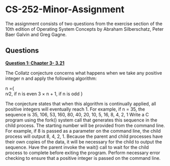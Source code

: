 # CS-252-Minor-Assignment

The assignment consists of two questions from the exercise section of the 10th edition of Operating
System Concepts by Abraham Silberschatz, Peter Baer Galvin and Greg Gagne.

## Questions
**[Question 1: Chapter 3- 3.21](https://github.com/bhim4078652/CS-252-Minor-Assignment/tree/main/Q-3.21)**


The Collatz conjecture concerns what happens when we take any positive integer n and apply the following algorithm:

n ={  
      n∕2, if n is even
      3 × n + 1, if n is odd
   }


The conjecture states that when this algorithm is continually applied,
all positive integers will eventually reach 1. For example, if n = 35, the
sequence is
35, 106, 53, 160, 80, 40, 20, 10, 5, 16, 8, 4, 2, 1
Write a C program using the fork() system call that generates this
sequence in the child process. The starting number will be provided
from the command line. For example, if 8 is passed as a parameter on
the command line, the child process will output 8, 4, 2, 1. Because the
parent and child processes have their own copies of the data, it will be
necessary for the child to output the sequence. Have the parent invoke
the wait() call to wait for the child process to complete before exiting
the program. Perform necessary error checking to ensure that a positive
integer is passed on the command line.
